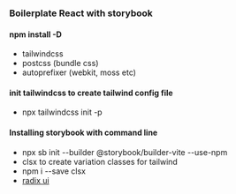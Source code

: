 ### Boilerplate React with storybook

#### npm install -D

- tailwindcss
- postcss (bundle css)
- autoprefixer (webkit, moss etc)

#### init tailwindcss to create tailwind config file

- npx tailwindcss init -p

#### Installing storybook with command line

- npx sb init --builder @storybook/builder-vite --use-npm
- clsx to create variation classes for tailwind
- npm i --save clsx
- [radix ui](http://radix-ui.com)
